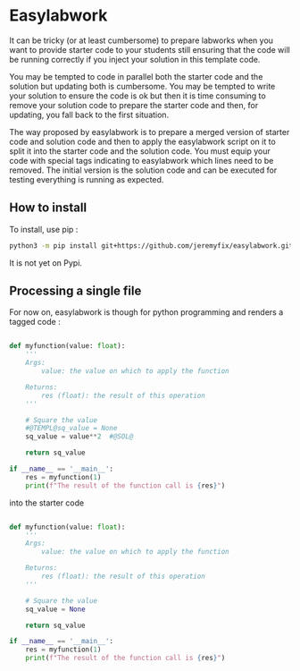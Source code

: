 # Easylabwork

It can be tricky (or at least cumbersome) to prepare labworks when you want to provide starter code to your students still ensuring that the code will be running correctly if you inject your solution in this template code.

You may be tempted to code in parallel both the starter code and the solution but updating both is cumbersome. You may be tempted to write your solution to ensure the code is ok but then it is time consuming to remove your solution code to prepare the starter code and then, for updating, you fall back to the first situation.

The way proposed by easylabwork is to prepare a merged version of starter code and solution code and then to apply the easylabwork script on it to split it into the starter code and the solution code. You must equip your code with special tags indicating to easylabwork which lines need to be removed. The initial version is the solution code and can be executed for testing everything is running as expected.

## How to install

To install, use pip :

```bash
python3 -m pip install git+https://github.com/jeremyfix/easylabwork.git
```

It is not yet on Pypi.

## Processing a single file

For now on, easylabwork is though for python programming and renders a tagged code :

```python

def myfunction(value: float):
    '''
    Args:
        value: the value on which to apply the function

    Returns:
        res (float): the result of this operation
    '''

    # Square the value
    #@TEMPL@sq_value = None
    sq_value = value**2  #@SOL@

    return sq_value

if __name__ == '__main__':
    res = myfunction(1)
    print(f"The result of the function call is {res}")
```

into the starter code

```python

def myfunction(value: float):
    '''
    Args:
        value: the value on which to apply the function

    Returns:
        res (float): the result of this operation
    '''

    # Square the value
    sq_value = None

    return sq_value

if __name__ == '__main__':
    res = myfunction(1)
    print(f"The result of the function call is {res}")
```

